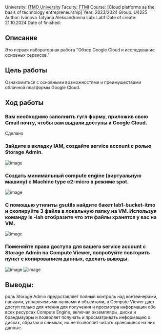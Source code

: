 University: [ITMO University](https://itmo.ru/ru/)
Faculty: [FTMI](https://ftmi.itmo.ru/)
Course: [Cloud platforms as the basis of technology entrepreneurship]
Year: 2023/2024
Group: U4225
Author: Ivanova Tatyana Aleksandrovna
Lab: Lab1
Date of create: 21.10.2024
Date of finished: 

## Описание
Это первая лабораторная работа "Обзор Google Cloud и исследование основных сервисов."

## Цель работы
Ознакомиться с основными возможностями и преимуществами облачной платформы Google Cloud.

## Ход работы

### Вам необходимо заполнить гугл форму, приложив свою Gmail почту, чтобы вам выдали доступы к Google Cloud.
Сделано

### Зайдите в вкладку IAM, создайте service account с ролью Storage Admin.
![image](https://github.com/user-attachments/assets/a586ef43-162e-444d-9fa3-d09cfe92c25e)

### Создать минимальный compute engine (виртуальную машину) с Machine type e2-micro в режиме spot.
![image](https://github.com/user-attachments/assets/65e7b924-da5e-4cb3-a74e-4eea9cff3aa3)

### С помощью утилиты gsutils найдите бакет lab1-bucket-itmo и скопируйте 3 файла в локальную папку на VM. Используя команду ls -lah отобразите что эти файлы хранятся у вас на VM.

![image](https://github.com/user-attachments/assets/8e90f4dc-938b-4463-a769-063a4dc34157)


### Поменяйте права доступа для вашего service account с Storage Admin на Compute Viewer, попробуйте повторить пункт с копированием данных, сделать выводы.

![image](https://github.com/user-attachments/assets/1115cd73-f612-44b3-8584-f3b709c54eea)
![image](https://github.com/user-attachments/assets/9566d25d-4a3d-44bf-bfd7-92e277ffbe26)

## Выводы: 
роль Storage Admin предоставляет полный контроль над контейнерами, папками, управляемыми папками и объектами, а Compute Viewer дает доступ только для чтения для получения и просмотра информации обо всех ресурсах Compute Engine, включая экземпляры, диски и брандмауэры и позволяет получать и просматривать информацию о дисках, образах и снимках, но не позволяет читать хранящиеся на них данные.

